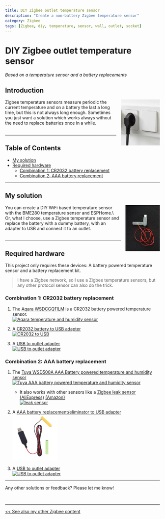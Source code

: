 ```yaml
---
title: DIY Zigbee outlet temperature sensor
description: "Create a non-battery Zigbee temperature sensor"
category: Zigbee
tags: [Zigbee, diy, temperature, sensor, wall, outlet, socket]
---
```


# DIY Zigbee outlet temperature sensor
*Based on a temperature sensor and a battery replacements*

## Introduction

<img src="images_temp_no_battery/outlet_socket.webp" alt="outlet plug" height="150px" style="margin-left:15px;float:right"/>
Zigbee temperature sensors measure periodic the current temperature and on a battery the last a long time, but this is not always long enough. 
Sometimes you just want a solution which works always without the need to replace batteries once in a while.

<br>
<br>

---

## Table of Contents
<!-- TOC -->
  * [My solution](#my-solution)
  * [Required hardware](#required-hardware)
    * [Combination 1: CR2032 battery replacement](#combination-1-cr2032-battery-replacement)
    * [Combination 2: AAA battery replacement](#combination-2-aaa-battery-replacement)
<!-- TOC -->

---

## My solution

<img src="/projects/images_christmas_decorations/battery_to_usb.jpg" alt="battery eliminator" height="150px" style="margin-left:15px;float:right"/>
You can create a DIY WiFi based temperature sensor with the BME280 temperature sensor and ESPHome.\
Or, what I choose, use a Zigbee temperature sensor and replace the battery with a dummy battery, with an adapter to USB and connect it to an outlet.

<br>
<br>

---

## Required hardware

This project only requires these devices: A battery powered temperature sensor and a battery replacement kit.

> I have a Zigbee network, so I use a Zigbee temperature sensors, but any other protocol sensor can also do the trick.

### Combination 1: CR2032 battery replacement

1. The <a href="/buy/smart_home_best_buy_tips#temperature-sensor" target="_blank">Aqara WSDCGQ11LM</a> is a CR2032 battery powered temperature sensor.\
   <a href="/buy/smart_home_best_buy_tips#temperature-sensor" target="_blank">
   <img src="/buy/images_zigbee/zigbee_temperature_humidity_sensor_aqara.webp" alt="Aqara temperature and humidity sensor" height="150px" /></a>

2. A <a href="/buy/smart_home_best_buy_tips#cr2032-usb-battery-replacements">CR2032 battery to USB adapter</a>\
   <a href="/buy/smart_home_best_buy_tips#cr2032-usb-battery-replacements" target="_blank">
   <img src="/buy/images_zigbee/cr2032_to_usb.webp" alt="CR2032 to USB" height="150px" /></a>

3. A <a href="/buy/smart_home_best_buy_tips#adapters">USB to outlet adapter</a>\
   <a href="/buy/smart_home_best_buy_tips#adapters" target="_blank">
   <img src="/esphome/images/5v_power_adapter.jpg" alt="USB to outlet adapter" height="150px" /></a>

### Combination 2: AAA battery replacement

1. The <a href="/buy/smart_home_best_buy_tips#temperature-sensor" target="_blank">Tuya WSD500A AAA Battery powered temperature and humidity sensor</a>\
   <a href="/buy/smart_home_best_buy_tips#temperature-sensor" target="_blank">
   <img src="/buy/images_zigbee/temperature_sensor_tuya_aaa.avif" alt="Tuya AAA battery powered temperature and humidity sensor" height="150px" /></a>

      * It also works with other sensors like a
       <a href="https://s.click.aliexpress.com/e/_DCRMz4L" target="_blank">Zigbee leak sensor (AliExpress)</a>
       <a href="https://amzn.to/3Zj7va8" target="_blank">(Amazon)</a>\
       <a href="https://s.click.aliexpress.com/e/_DCRMz4L" target="_blank">
       <img src="/buy/images_zigbee/leak_sensor.webp" alt="leak sensor" height="150px"/></a>

2. A <a href="/buy/smart_home_best_buy_tips#battery-eliminators">AAA battery replacement/eliminator to USB adapter</a>\
   <a href="/buy/smart_home_best_buy_tips#battery-eliminators" target="_blank">
   <img src="/buy/images_diy/battery_eliminator.png" alt="battery replacement to USB adapter" height="150px" /></a>

3. A <a href="/buy/smart_home_best_buy_tips#adapters">USB to outlet adapter</a>\
   <a href="/buy/smart_home_best_buy_tips#adapters" target="_blank">
   <img src="/esphome/images/5v_power_adapter.jpg" alt="USB to outlet adapter" height="150px" /></a>

---

Any other solutions or feedback? Please let me know!

<br>

---

[<< See also my other Zigbee content](index)
